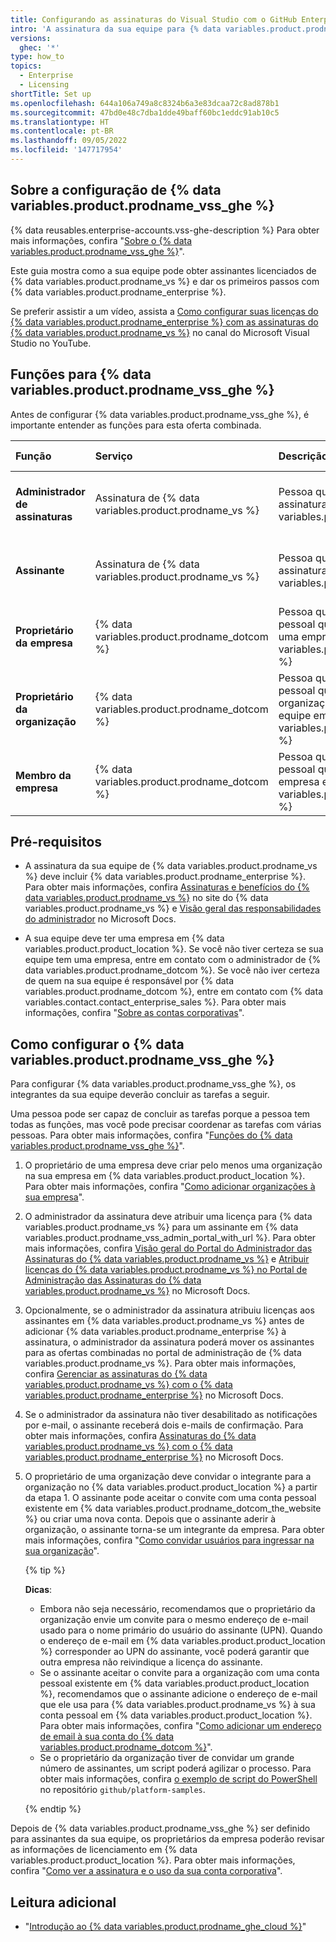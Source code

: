 ```yaml
---
title: Configurando as assinaturas do Visual Studio com o GitHub Enterprise
intro: 'A assinatura da sua equipe para {% data variables.product.prodname_vs %} também pode fornecer acesso a {% data variables.product.prodname_enterprise %}.'
versions:
  ghec: '*'
type: how_to
topics:
  - Enterprise
  - Licensing
shortTitle: Set up
ms.openlocfilehash: 644a106a749a8c8324b6a3e83dcaa72c8ad878b1
ms.sourcegitcommit: 47bd0e48c7dba1dde49baff60bc1eddc91ab10c5
ms.translationtype: HT
ms.contentlocale: pt-BR
ms.lasthandoff: 09/05/2022
ms.locfileid: '147717954'
---
```

## Sobre a configuração de {% data variables.product.prodname_vss_ghe %}

{% data reusables.enterprise-accounts.vss-ghe-description %} Para obter mais informações, confira "[Sobre o {% data variables.product.prodname_vss_ghe %}](/billing/managing-licenses-for-visual-studio-subscriptions-with-github-enterprise/about-visual-studio-subscriptions-with-github-enterprise)".

Este guia mostra como a sua equipe pode obter assinantes licenciados de {% data variables.product.prodname_vs %} e dar os primeiros passos com {% data variables.product.prodname_enterprise %}.

Se preferir assistir a um vídeo, assista a [Como configurar suas licenças do {% data variables.product.prodname_enterprise %} com as assinaturas do {% data variables.product.prodname_vs %}](https://www.youtube.com/watch?v=P_zBgp_BE_I) no canal do Microsoft Visual Studio no YouTube.

## Funções para {% data variables.product.prodname_vss_ghe %}

Antes de configurar {% data variables.product.prodname_vss_ghe %}, é importante entender as funções para esta oferta combinada.

| Função | Serviço | Descrição | Mais informações |
| :- | :- | :- | :- |
| **Administrador de assinaturas** | Assinatura de {% data variables.product.prodname_vs %} | Pessoa que atribui licenças para a assinatura de {% data variables.product.prodname_vs %} | [Visão geral das responsabilidades do administrador](https://docs.microsoft.com/en-us/visualstudio/subscriptions/admin-responsibilities) no Microsoft Docs |
| **Assinante** | Assinatura de {% data variables.product.prodname_vs %} | Pessoa que usa uma licença para assinatura de {% data variables.product.prodname_vs %} | [Documentação das Assinaturas do Visual Studio](https://docs.microsoft.com/en-us/visualstudio/subscriptions/) no Microsoft Docs |
| **Proprietário da empresa** | {% data variables.product.prodname_dotcom %} | Pessoa que tem uma conta pessoal que é administrador de uma empresa em {% data variables.product.product_location %} | "[Funções em uma empresa](/admin/user-management/managing-users-in-your-enterprise/roles-in-an-enterprise#enterprise-owner)" |
| **Proprietário da organização** | {% data variables.product.prodname_dotcom %} | Pessoa que tem uma conta pessoal que é proprietário de uma organização na empresa da sua equipe em {% data variables.product.product_location %} | "[Funções em uma organização](/organizations/managing-peoples-access-to-your-organization-with-roles/roles-in-an-organization#organization-owners)" |
| **Membro da empresa** | {% data variables.product.prodname_dotcom %} | Pessoa que tem uma conta pessoal que é integrante de uma empresa em {% data variables.product.product_location %} | "[Funções em uma empresa](/admin/user-management/managing-users-in-your-enterprise/roles-in-an-enterprise#enterprise-members)"  |

## Pré-requisitos

- A assinatura da sua equipe de {% data variables.product.prodname_vs %} deve incluir {% data variables.product.prodname_enterprise %}. Para obter mais informações, confira [Assinaturas e benefícios do {% data variables.product.prodname_vs %}](https://visualstudio.microsoft.com/subscriptions/) no site do {% data variables.product.prodname_vs %} e [Visão geral das responsabilidades do administrador](https://docs.microsoft.com/en-us/visualstudio/subscriptions/admin-responsibilities) no Microsoft Docs.
 
 - A sua equipe deve ter uma empresa em {% data variables.product.product_location %}. Se você não tiver certeza se sua equipe tem uma empresa, entre em contato com o administrador de {% data variables.product.prodname_dotcom %}. Se você não iver certeza de quem na sua equipe é responsável por {% data variables.product.prodname_dotcom %}, entre em contato com {% data variables.contact.contact_enterprise_sales %}. Para obter mais informações, confira "[Sobre as contas corporativas](/admin/overview/about-enterprise-accounts)".

## Como configurar o {% data variables.product.prodname_vss_ghe %}

Para configurar {% data variables.product.prodname_vss_ghe %}, os integrantes da sua equipe deverão concluir as tarefas a seguir.

Uma pessoa pode ser capaz de concluir as tarefas porque a pessoa tem todas as funções, mas você pode precisar coordenar as tarefas com várias pessoas. Para obter mais informações, confira "[Funções do {% data variables.product.prodname_vss_ghe %}](#roles-for-visual-studio-subscriptions-with-github-enterprise)".

1. O proprietário de uma empresa deve criar pelo menos uma organização na sua empresa em {% data variables.product.product_location %}. Para obter mais informações, confira "[Como adicionar organizações à sua empresa](/admin/user-management/managing-organizations-in-your-enterprise/adding-organizations-to-your-enterprise)".

1. O administrador da assinatura deve atribuir uma licença para {% data variables.product.prodname_vs %} para um assinante em {% data variables.product.prodname_vss_admin_portal_with_url %}. Para obter mais informações, confira [Visão geral do Portal do Administrador das Assinaturas do {% data variables.product.prodname_vs %}](https://docs.microsoft.com/en-us/visualstudio/subscriptions/using-admin-portal) e [Atribuir licenças do {% data variables.product.prodname_vs %} no Portal de Administração das Assinaturas do {% data variables.product.prodname_vs %}](https://docs.microsoft.com/en-us/visualstudio/subscriptions/assign-license) no Microsoft Docs.

1. Opcionalmente, se o administrador da assinatura atribuiu licenças aos assinantes em {% data variables.product.prodname_vs %} antes de adicionar {% data variables.product.prodname_enterprise %} à assinatura, o administrador da assinatura poderá mover os assinantes para as ofertas combinadas no portal de administração de {% data variables.product.prodname_vs %}. Para obter mais informações, confira [Gerenciar as assinaturas do {% data variables.product.prodname_vs %} com o {% data variables.product.prodname_enterprise %}](https://docs.microsoft.com/en-us/visualstudio/subscriptions/assign-github#moving-to-visual-studio-with-github-enterprise) no Microsoft Docs.

1. Se o administrador da assinatura não tiver desabilitado as notificações por e-mail, o assinante receberá dois e-mails de confirmação. Para obter mais informações, confira [Assinaturas do {% data variables.product.prodname_vs %} com o {% data variables.product.prodname_enterprise %}](https://docs.microsoft.com/en-us/visualstudio/subscriptions/access-github#what-is-the-visual-studio-subscription-with-github-enterprise-setup-process) no Microsoft Docs.

1. O proprietário de uma organização deve convidar o integrante para a organização no {% data variables.product.product_location %} a partir da etapa 1. O assinante pode aceitar o convite com uma conta pessoal existente em {% data variables.product.prodname_dotcom_the_website %} ou criar uma nova conta. Depois que o assinante aderir à organização, o assinante torna-se um integrante da empresa. Para obter mais informações, confira "[Como convidar usuários para ingressar na sua organização](/organizations/managing-membership-in-your-organization/inviting-users-to-join-your-organization)".

   {% tip %}

   **Dicas**:

   - Embora não seja necessário, recomendamos que o proprietário da organização envie um convite para o mesmo endereço de e-mail usado para o nome primário do usuário do assinante (UPN). Quando o endereço de e-mail em {% data variables.product.product_location %} corresponder ao UPN do assinante, você poderá garantir que outra empresa não reivindique a licença do assinante.
   - Se o assinante aceitar o convite para a organização com uma conta pessoal existente em {% data variables.product.product_location %}, recomendamos que o assinante adicione o endereço de e-mail que ele usa para {% data variables.product.prodname_vs %} à sua conta pessoal em {% data variables.product.product_location %}. Para obter mais informações, confira "[Como adicionar um endereço de email à sua conta do {% data variables.product.prodname_dotcom %}](/account-and-profile/setting-up-and-managing-your-personal-account-on-github/managing-email-preferences/adding-an-email-address-to-your-github-account)".
   - Se o proprietário da organização tiver de convidar um grande número de assinantes, um script poderá agilizar o processo. Para obter mais informações, confira [o exemplo de script do PowerShell](https://github.com/github/platform-samples/blob/master/api/powershell/invite_members_to_org.ps1) no repositório `github/platform-samples`.

    {% endtip %}

Depois de {% data variables.product.prodname_vss_ghe %} ser definido para assinantes da sua equipe, os proprietários da empresa poderão revisar as informações de licenciamento em {% data variables.product.product_location %}. Para obter mais informações, confira "[Como ver a assinatura e o uso da sua conta corporativa](/billing/managing-billing-for-your-github-account/viewing-the-subscription-and-usage-for-your-enterprise-account)".

## Leitura adicional

- "[Introdução ao {% data variables.product.prodname_ghe_cloud %}](/get-started/onboarding/getting-started-with-github-enterprise-cloud)"
